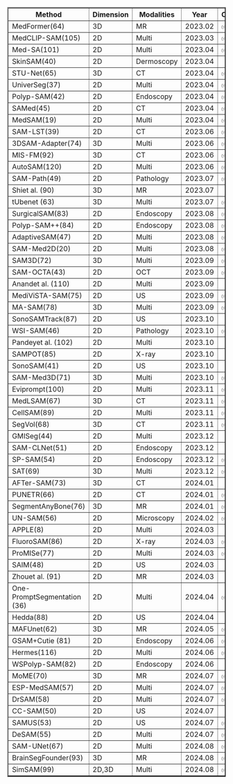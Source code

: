
<table border="2" cellspacing="0" cellpadding="6"><thead>
  <tr>
    <th class="tg-cly1">   Method   </th>
    <th class="tg-cly1">Dimension</th>
    <th class="tg-cly1">Modalities</th>
    <th class="tg-cly1">Year</th>
    <th class="tg-cly1">Code</th>
  </tr></thead>
<tbody>
  <tr>
    <td class="tg-0lax">MedFormer(64)</td>
    <td class="tg-0lax">3D</td>
    <td class="tg-0lax">MR</td>
    <td class="tg-0lax">2023.02</td>
    <td class="tg-0lax">   ✅   </td>
  </tr>
  <tr>
    <td class="tg-0lax">MedCLIP-SAM(105)</td>
    <td class="tg-0lax">2D</td>
    <td class="tg-0lax">Multi</td>
    <td class="tg-0lax">2023.03</td>
    <td class="tg-0lax">✅</td>
  </tr>
  <tr>
    <td class="tg-0lax">Med-SA(101)</td>
    <td class="tg-0lax">2D</td>
    <td class="tg-0lax">Multi</td>
    <td class="tg-0lax">2023.04</td>
    <td class="tg-0lax">✅</td>
  </tr>
  <tr>
    <td class="tg-0lax">SkinSAM(40)</td>
    <td class="tg-0lax">2D</td>
    <td class="tg-0lax">Dermoscopy</td>
    <td class="tg-0lax">2023.04</td>
    <td class="tg-0lax"> </td>
  </tr>
  <tr>
    <td class="tg-0lax">STU-Net(65)</td>
    <td class="tg-0lax">3D</td>
    <td class="tg-0lax">CT</td>
    <td class="tg-0lax">2023.04</td>
    <td class="tg-0lax">✅</td>
  </tr>
  <tr>
    <td class="tg-0lax">UniverSeg(37)</td>
    <td class="tg-0lax">2D</td>
    <td class="tg-0lax">Multi</td>
    <td class="tg-0lax">2023.04</td>
    <td class="tg-0lax">✅</td>
  </tr>
  <tr>
    <td class="tg-0lax">Polyp-SAM(42)</td>
    <td class="tg-0lax">2D</td>
    <td class="tg-0lax">Endoscopy</td>
    <td class="tg-0lax">2023.04</td>
    <td class="tg-0lax">✅</td>
  </tr>
  <tr>
    <td class="tg-0lax">SAMed(45)</td>
    <td class="tg-0lax">2D</td>
    <td class="tg-0lax">CT</td>
    <td class="tg-0lax">2023.04</td>
    <td class="tg-0lax">✅</td>
  </tr>
  <tr>
    <td class="tg-0lax">MedSAM(19)</td>
    <td class="tg-0lax">2D</td>
    <td class="tg-0lax">Multi</td>
    <td class="tg-0lax">2023.04</td>
    <td class="tg-0lax">✅</td>
  </tr>
  <tr>
    <td class="tg-0lax">SAM-LST(39)</td>
    <td class="tg-0lax">2D</td>
    <td class="tg-0lax">CT</td>
    <td class="tg-0lax">2023.06</td>
    <td class="tg-0lax">✅</td>
  </tr>
  <tr>
    <td class="tg-0lax">3DSAM-Adapter(74)</td>
    <td class="tg-0lax">3D</td>
    <td class="tg-0lax">Multi</td>
    <td class="tg-0lax">2023.06</td>
    <td class="tg-0lax">✅</td>
  </tr>
  <tr>
    <td class="tg-0lax">MIS-FM(92)</td>
    <td class="tg-0lax">3D</td>
    <td class="tg-0lax">CT</td>
    <td class="tg-0lax">2023.06</td>
    <td class="tg-0lax">✅</td>
  </tr>
  <tr>
    <td class="tg-0lax">AutoSAM(120)</td>
    <td class="tg-0lax">2D</td>
    <td class="tg-0lax">Multi</td>
    <td class="tg-0lax">2023.06</td>
    <td class="tg-0lax">✅</td>
  </tr>
  <tr>
    <td class="tg-0lax">SAM-Path(49)</td>
    <td class="tg-0lax">2D</td>
    <td class="tg-0lax">Pathology</td>
    <td class="tg-0lax">2023.07</td>
    <td class="tg-0lax">✅</td>
  </tr>
  <tr>
    <td class="tg-0lax">Shiet al. (90)</td>
    <td class="tg-0lax">3D</td>
    <td class="tg-0lax">MR</td>
    <td class="tg-0lax">2023.07</td>
    <td class="tg-0lax"> </td>
  </tr>
  <tr>
    <td class="tg-0lax">tUbenet (63)</td>
    <td class="tg-0lax">3D</td>
    <td class="tg-0lax">Multi</td>
    <td class="tg-0lax">2023.07</td>
    <td class="tg-0lax">✅</td>
  </tr>
  <tr>
    <td class="tg-0lax">SurgicalSAM(83)</td>
    <td class="tg-0lax">2D</td>
    <td class="tg-0lax">Endoscopy</td>
    <td class="tg-0lax">2023.08</td>
    <td class="tg-0lax">✅</td>
  </tr>
  <tr>
    <td class="tg-0lax">Polyp-SAM++(84)</td>
    <td class="tg-0lax">2D</td>
    <td class="tg-0lax">Endoscopy</td>
    <td class="tg-0lax">2023.08</td>
    <td class="tg-0lax">✅</td>
  </tr>
  <tr>
    <td class="tg-0lax">AdaptiveSAM(47)</td>
    <td class="tg-0lax">2D</td>
    <td class="tg-0lax">Multi</td>
    <td class="tg-0lax">2023.08</td>
    <td class="tg-0lax">✅</td>
  </tr>
  <tr>
    <td class="tg-0lax">SAM-Med2D(20)</td>
    <td class="tg-0lax">2D</td>
    <td class="tg-0lax">Multi</td>
    <td class="tg-0lax">2023.08</td>
    <td class="tg-0lax">✅</td>
  </tr>
  <tr>
    <td class="tg-0lax">SAM3D(72)</td>
    <td class="tg-0lax">3D</td>
    <td class="tg-0lax">Multi</td>
    <td class="tg-0lax">2023.09</td>
    <td class="tg-0lax">✅</td>
  </tr>
  <tr>
    <td class="tg-0lax">SAM-OCTA(43)</td>
    <td class="tg-0lax">2D</td>
    <td class="tg-0lax">OCT</td>
    <td class="tg-0lax">2023.09</td>
    <td class="tg-0lax">✅</td>
  </tr>
  <tr>
    <td class="tg-0lax">Anandet al. (110)</td>
    <td class="tg-0lax">2D</td>
    <td class="tg-0lax">Multi</td>
    <td class="tg-0lax">2023.09</td>
    <td class="tg-0lax"> </td>
  </tr>
  <tr>
    <td class="tg-0lax">MediViSTA-SAM(75)</td>
    <td class="tg-0lax">2D</td>
    <td class="tg-0lax">US</td>
    <td class="tg-0lax">2023.09</td>
    <td class="tg-0lax">✅</td>
  </tr>
  <tr>
    <td class="tg-0lax">MA-SAM(78)</td>
    <td class="tg-0lax">3D</td>
    <td class="tg-0lax">Multi</td>
    <td class="tg-0lax">2023.09</td>
    <td class="tg-0lax">✅</td>
  </tr>
  <tr>
    <td class="tg-0lax">SonoSAMTrack(87)&nbsp;</td>
    <td class="tg-0lax">2D</td>
    <td class="tg-0lax">US</td>
    <td class="tg-0lax">2023.10</td>
    <td class="tg-0lax"> </td>
  </tr>
  <tr>
    <td class="tg-0lax">WSI-SAM(46)</td>
    <td class="tg-0lax">2D</td>
    <td class="tg-0lax">Pathology</td>
    <td class="tg-0lax">2023.10</td>
    <td class="tg-0lax">✅</td>
  </tr>
  <tr>
    <td class="tg-0lax">Pandeyet al. (102)</td>
    <td class="tg-0lax">2D</td>
    <td class="tg-0lax">Multi</td>
    <td class="tg-0lax">2023.10</td>
    <td class="tg-0lax"> </td>
  </tr>
  <tr>
    <td class="tg-0lax">SAMPOT(85)</td>
    <td class="tg-0lax">2D</td>
    <td class="tg-0lax">X-ray</td>
    <td class="tg-0lax">2023.10</td>
    <td class="tg-0lax"> </td>
  </tr>
  <tr>
    <td class="tg-0lax">SonoSAM(41)</td>
    <td class="tg-0lax">2D</td>
    <td class="tg-0lax">US</td>
    <td class="tg-0lax">2023.10</td>
    <td class="tg-0lax"> </td>
  </tr>
  <tr>
    <td class="tg-0lax">SAM-Med3D(71)</td>
    <td class="tg-0lax">3D</td>
    <td class="tg-0lax">Multi</td>
    <td class="tg-0lax">2023.10</td>
    <td class="tg-0lax">✅</td>
  </tr>
  <tr>
    <td class="tg-0lax">Eviprompt(100)</td>
    <td class="tg-0lax">2D</td>
    <td class="tg-0lax">Multi</td>
    <td class="tg-0lax">2023.11</td>
    <td class="tg-0lax">✅</td>
  </tr>
  <tr>
    <td class="tg-0lax">MedLSAM(67)</td>
    <td class="tg-0lax">3D</td>
    <td class="tg-0lax">CT</td>
    <td class="tg-0lax">2023.11</td>
    <td class="tg-0lax">✅</td>
  </tr>
  <tr>
    <td class="tg-0lax">CellSAM(89)</td>
    <td class="tg-0lax">2D</td>
    <td class="tg-0lax">Multi</td>
    <td class="tg-0lax">2023.11</td>
    <td class="tg-0lax">✅</td>
  </tr>
  <tr>
    <td class="tg-0lax">SegVol(68)</td>
    <td class="tg-0lax">3D</td>
    <td class="tg-0lax">CT</td>
    <td class="tg-0lax">2023.11</td>
    <td class="tg-0lax">✅</td>
  </tr>
  <tr>
    <td class="tg-0lax">GMISeg(44)</td>
    <td class="tg-0lax">2D</td>
    <td class="tg-0lax">Multi</td>
    <td class="tg-0lax">2023.12</td>
    <td class="tg-0lax"> </td>
  </tr>
  <tr>
    <td class="tg-0lax">SAM-CLNet(51)</td>
    <td class="tg-0lax">2D</td>
    <td class="tg-0lax">Endoscopy</td>
    <td class="tg-0lax">2023.12</td>
    <td class="tg-0lax"> </td>
  </tr>
  <tr>
    <td class="tg-0lax">SP-SAM(54)</td>
    <td class="tg-0lax">2D</td>
    <td class="tg-0lax">Endoscopy</td>
    <td class="tg-0lax">2023.12</td>
    <td class="tg-0lax">✅</td>
  </tr>
  <tr>
    <td class="tg-0lax">SAT(69)</td>
    <td class="tg-0lax">3D</td>
    <td class="tg-0lax">Multi</td>
    <td class="tg-0lax">2023.12</td>
    <td class="tg-0lax">✅</td>
  </tr>
  <tr>
    <td class="tg-0lax">AFTer-SAM(73)</td>
    <td class="tg-0lax">3D</td>
    <td class="tg-0lax">CT</td>
    <td class="tg-0lax">2024.01</td>
    <td class="tg-0lax"> </td>
  </tr>
  <tr>
    <td class="tg-0lax">PUNETR(66)</td>
    <td class="tg-0lax">2D</td>
    <td class="tg-0lax">CT</td>
    <td class="tg-0lax">2024.01</td>
    <td class="tg-0lax">✅</td>
  </tr>
  <tr>
    <td class="tg-0lax">SegmentAnyBone(76)</td>
    <td class="tg-0lax">3D</td>
    <td class="tg-0lax">MR</td>
    <td class="tg-0lax">2024.01</td>
    <td class="tg-0lax">✅</td>
  </tr>
  <tr>
    <td class="tg-0lax">UN-SAM(56)</td>
    <td class="tg-0lax">2D</td>
    <td class="tg-0lax">Microscopy</td>
    <td class="tg-0lax">2024.02</td>
    <td class="tg-0lax">✅</td>
  </tr>
  <tr>
    <td class="tg-0lax">APPLE(8)</td>
    <td class="tg-0lax">2D</td>
    <td class="tg-0lax">Multi</td>
    <td class="tg-0lax">2024.03</td>
    <td class="tg-0lax"> </td>
  </tr>
  <tr>
    <td class="tg-0lax">FluoroSAM(86)</td>
    <td class="tg-0lax">2D</td>
    <td class="tg-0lax">X-ray</td>
    <td class="tg-0lax">2024.03</td>
    <td class="tg-0lax">✅</td>
  </tr>
  <tr>
    <td class="tg-0lax">ProMISe(77)</td>
    <td class="tg-0lax">2D</td>
    <td class="tg-0lax">Multi</td>
    <td class="tg-0lax">2024.03</td>
    <td class="tg-0lax">✅</td>
  </tr>
  <tr>
    <td class="tg-0lax">SAIM(48)</td>
    <td class="tg-0lax">2D</td>
    <td class="tg-0lax">US</td>
    <td class="tg-0lax">2024.03</td>
    <td class="tg-0lax"> </td>
  </tr>
  <tr>
    <td class="tg-0lax">Zhouet al. (91)</td>
    <td class="tg-0lax">2D</td>
    <td class="tg-0lax">MR</td>
    <td class="tg-0lax">2024.03</td>
    <td class="tg-0lax"> </td>
  </tr>
  <tr>
    <td class="tg-0lax">One-PromptSegmentation (36)</td>
    <td class="tg-0lax">2D</td>
    <td class="tg-0lax">Multi</td>
    <td class="tg-0lax">2024.04</td>
    <td class="tg-0lax">✅</td>
  </tr>
  <tr>
    <td class="tg-0lax">Hedda(88)</td>
    <td class="tg-0lax">2D</td>
    <td class="tg-0lax">US</td>
    <td class="tg-0lax">2024.04</td>
    <td class="tg-0lax"> </td>
  </tr>
  <tr>
    <td class="tg-0lax">MAFUnet(62)</td>
    <td class="tg-0lax">3D</td>
    <td class="tg-0lax">MR</td>
    <td class="tg-0lax">2024.05</td>
    <td class="tg-0lax">✅</td>
  </tr>
  <tr>
    <td class="tg-0lax">GSAM+Cutie (81)</td>
    <td class="tg-0lax">2D</td>
    <td class="tg-0lax">Endoscopy</td>
    <td class="tg-0lax">2024.06</td>
    <td class="tg-0lax">✅</td>
  </tr>
  <tr>
    <td class="tg-0lax">Hermes(116)</td>
    <td class="tg-0lax">2D</td>
    <td class="tg-0lax">Multi</td>
    <td class="tg-0lax">2024.06</td>
    <td class="tg-0lax">✅</td>
  </tr>
  <tr>
    <td class="tg-0lax">WSPolyp-SAM(82)</td>
    <td class="tg-0lax">2D</td>
    <td class="tg-0lax">Endoscopy</td>
    <td class="tg-0lax">2024.06</td>
    <td class="tg-0lax"> </td>
  </tr>
  <tr>
    <td class="tg-0lax">MoME(70)</td>
    <td class="tg-0lax">3D</td>
    <td class="tg-0lax">MR</td>
    <td class="tg-0lax">2024.07</td>
    <td class="tg-0lax">✅</td>
  </tr>
  <tr>
    <td class="tg-0lax">ESP-MedSAM(57)</td>
    <td class="tg-cly1">2D</td>
    <td class="tg-0lax">Multi</td>
    <td class="tg-0lax">2024.07</td>
    <td class="tg-0lax">✅</td>
  </tr>
  <tr>
    <td class="tg-0lax">DrSAM(58)</td>
    <td class="tg-cly1">2D</td>
    <td class="tg-0lax">Multi</td>
    <td class="tg-0lax">2024.07</td>
    <td class="tg-0lax">✅</td>
  </tr>
  <tr>
    <td class="tg-0lax">CC-SAM(50)</td>
    <td class="tg-cly1">2D</td>
    <td class="tg-0lax">US</td>
    <td class="tg-0lax">2024.07</td>
    <td class="tg-0lax"> </td>
  </tr>
  <tr>
    <td class="tg-0lax">SAMUS(53)</td>
    <td class="tg-cly1">2D</td>
    <td class="tg-0lax">US</td>
    <td class="tg-0lax">2024.07</td>
    <td class="tg-0lax">✅</td>
  </tr>
  <tr>
    <td class="tg-0lax">DeSAM(55)</td>
    <td class="tg-cly1">2D</td>
    <td class="tg-0lax">Multi</td>
    <td class="tg-0lax">2024.07</td>
    <td class="tg-0lax">✅</td>
  </tr>
  <tr>
    <td class="tg-0lax">SAM-UNet(67)</td>
    <td class="tg-cly1">2D</td>
    <td class="tg-0lax">Multi</td>
    <td class="tg-0lax">2024.08</td>
    <td class="tg-0lax">✅</td>
  </tr>
  <tr>
    <td class="tg-0lax">BrainSegFounder(93)</td>
    <td class="tg-cly1">3D</td>
    <td class="tg-0lax">MR</td>
    <td class="tg-0lax">2024.08</td>
    <td class="tg-0lax">✅</td>
  </tr>
  <tr>
    <td class="tg-0lax">SimSAM(99)</td>
    <td class="tg-cly1">2D,3D</td>
    <td class="tg-0lax">Multi</td>
    <td class="tg-0lax">2024.08</td>
    <td class="tg-0lax">✅</td>
  </tr>
</tbody></table>

